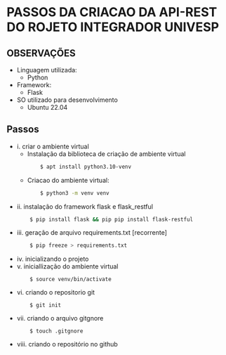 # PASSOS DA CRIACAO DA API-REST DO ROJETO INTEGRADOR UNIVESP

## OBSERVAÇÕES 
+ Linguagem utilizada:
  + Python
+ Framework:
  + Flask
+ SO utilizado para desenvolvimento 
  + Ubuntu 22.04

## Passos 

+ i.    criar o ambiente virtual
  + Instalação da biblioteca de criação de ambiente virtual 
    ~~~bash
        $ apt install python3.10-venv
    ~~~
  + Criacao do ambiente virtual:
    ~~~bash
        $ python3 -m venv venv
    ~~~
+ ii.   instalação do framework flask e flask_restful 
    ~~~bash
        $ pip install flask && pip pip install flask-restful
    ~~~
+ iii.  geração de arquivo requirements.txt [recorrente]
    ~~~bash
        $ pip freeze > requirements.txt
    ~~~
+ iv.   inicializando o projeto
+ v.    iniciallização do ambiente virtual
    ~~~
        $ source venv/bin/activate
    ~~~
+ vi.   criando o repositorio git 
    ~~~
        $ git init 
    ~~~
+ vii.  criando o arquivo gitgnore
    ~~~
        $ touch .gitgnore 
    ~~~
+ viii. criando o repositório no github
  

